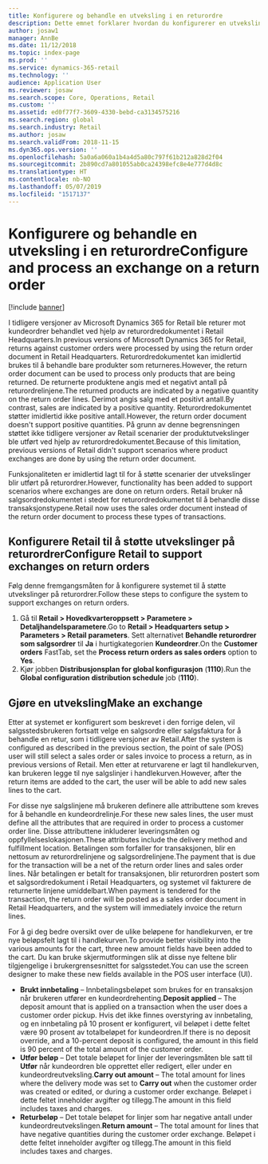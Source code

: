 ```yaml
---
title: Konfigurere og behandle en utveksling i en returordre
description: Dette emnet forklarer hvordan du konfigurerer en utveksling ved en retur i Microsoft Dynamics 365 for Retail.
author: josaw1
manager: AnnBe
ms.date: 11/12/2018
ms.topic: index-page
ms.prod: ''
ms.service: dynamics-365-retail
ms.technology: ''
audience: Application User
ms.reviewer: josaw
ms.search.scope: Core, Operations, Retail
ms.custom: ''
ms.assetid: ed0f77f7-3609-4330-bebd-ca3134575216
ms.search.region: global
ms.search.industry: Retail
ms.author: josaw
ms.search.validFrom: 2018-11-15
ms.dyn365.ops.version: ''
ms.openlocfilehash: 5a0a6a060a1b4a4d5a80c797f61b212a828d2f04
ms.sourcegitcommit: 2b890cd7a801055ab0ca24398efc8e4e777d4d8c
ms.translationtype: HT
ms.contentlocale: nb-NO
ms.lasthandoff: 05/07/2019
ms.locfileid: "1517137"
---
```

# <a name="configure-and-process-an-exchange-on-a-return-order"></a><span data-ttu-id="e6900-103">Konfigurere og behandle en utveksling i en returordre</span><span class="sxs-lookup"><span data-stu-id="e6900-103">Configure and process an exchange on a return order</span></span>

[!include [banner](includes/banner.md)]

<span data-ttu-id="e6900-104">I tidligere versjoner av Microsoft Dynamics 365 for Retail ble returer mot kundeordrer behandlet ved hjelp av returordredokumentet i Retail Headquarters.</span><span class="sxs-lookup"><span data-stu-id="e6900-104">In previous versions of Microsoft Dynamics 365 for Retail, returns against customer orders were processed by using the return order document in Retail Headquarters.</span></span> <span data-ttu-id="e6900-105">Returordredokumentet kan imidlertid brukes til å behandle bare produkter som returneres.</span><span class="sxs-lookup"><span data-stu-id="e6900-105">However, the return order document can be used to process only products that are being returned.</span></span> <span data-ttu-id="e6900-106">De returnerte produktene angis med et negativt antall på returordrelinjene.</span><span class="sxs-lookup"><span data-stu-id="e6900-106">The returned products are indicated by a negative quantity on the return order lines.</span></span> <span data-ttu-id="e6900-107">Derimot angis salg med et positivt antall.</span><span class="sxs-lookup"><span data-stu-id="e6900-107">By contrast, sales are indicated by a positive quantity.</span></span> <span data-ttu-id="e6900-108">Returordredokumentet støtter imidlertid ikke positive antall.</span><span class="sxs-lookup"><span data-stu-id="e6900-108">However, the return order document doesn't support positive quantities.</span></span> <span data-ttu-id="e6900-109">På grunn av denne begrensningen støttet ikke tidligere versjoner av Retail scenarier der produktutvekslinger ble utført ved hjelp av returordredokumentet.</span><span class="sxs-lookup"><span data-stu-id="e6900-109">Because of this limitation, previous versions of Retail didn't support scenarios where product exchanges are done by using the return order document.</span></span>

<span data-ttu-id="e6900-110">Funksjonaliteten er imidlertid lagt til for å støtte scenarier der utvekslinger blir utført på returordrer.</span><span class="sxs-lookup"><span data-stu-id="e6900-110">However, functionality has been added to support scenarios where exchanges are done on return orders.</span></span> <span data-ttu-id="e6900-111">Retail bruker nå salgsordredokumentet i stedet for returordredokumentet til å behandle disse transaksjonstypene.</span><span class="sxs-lookup"><span data-stu-id="e6900-111">Retail now uses the sales order document instead of the return order document to process these types of transactions.</span></span>

## <a name="configure-retail-to-support-exchanges-on-return-orders"></a><span data-ttu-id="e6900-112">Konfigurere Retail til å støtte utvekslinger på returordrer</span><span class="sxs-lookup"><span data-stu-id="e6900-112">Configure Retail to support exchanges on return orders</span></span>

<span data-ttu-id="e6900-113">Følg denne fremgangsmåten for å konfigurere systemet til å støtte utvekslinger på returordrer.</span><span class="sxs-lookup"><span data-stu-id="e6900-113">Follow these steps to configure the system to support exchanges on return orders.</span></span>

1. <span data-ttu-id="e6900-114">Gå til **Retail \> Hovedkvarteroppsett \> Parametere \> Detaljhandelsparametere**.</span><span class="sxs-lookup"><span data-stu-id="e6900-114">Go to **Retail \> Headquarters setup \> Parameters \> Retail parameters**.</span></span> <span data-ttu-id="e6900-115">Sett alternativet **Behandle returordrer som salgsordrer** til **Ja** i hurtigkategorien **Kundeordrer**.</span><span class="sxs-lookup"><span data-stu-id="e6900-115">On the **Customer orders** FastTab, set the **Process return orders as sales orders** option to **Yes**.</span></span>
2. <span data-ttu-id="e6900-116">Kjør jobben **Distribusjonsplan for global konfigurasjon** (**1110**).</span><span class="sxs-lookup"><span data-stu-id="e6900-116">Run the **Global configuration distribution schedule** job (**1110**).</span></span>

## <a name="make-an-exchange"></a><span data-ttu-id="e6900-117">Gjøre en utveksling</span><span class="sxs-lookup"><span data-stu-id="e6900-117">Make an exchange</span></span>

<span data-ttu-id="e6900-118">Etter at systemet er konfigurert som beskrevet i den forrige delen, vil salgsstedsbrukeren fortsatt velge en salgsordre eller salgsfaktura for å behandle en retur, som i tidligere versjoner av Retail.</span><span class="sxs-lookup"><span data-stu-id="e6900-118">After the system is configured as described in the previous section, the point of sale (POS) user will still select a sales order or sales invoice to process a return, as in previous versions of Retail.</span></span> <span data-ttu-id="e6900-119">Men etter at returvarene er lagt til handlekurven, kan brukeren legge til nye salgslinjer i handlekurven.</span><span class="sxs-lookup"><span data-stu-id="e6900-119">However, after the return items are added to the cart, the user will be able to add new sales lines to the cart.</span></span>

<span data-ttu-id="e6900-120">For disse nye salgslinjene må brukeren definere alle attributtene som kreves for å behandle en kundeordrelinje.</span><span class="sxs-lookup"><span data-stu-id="e6900-120">For these new sales lines, the user must define all the attributes that are required in order to process a customer order line.</span></span> <span data-ttu-id="e6900-121">Disse attributtene inkluderer leveringsmåten og oppfyllelseslokasjonen.</span><span class="sxs-lookup"><span data-stu-id="e6900-121">These attributes include the delivery method and fulfillment location.</span></span> <span data-ttu-id="e6900-122">Betalingen som forfaller for transaksjonen, blir en nettosum av returordrelinjene og salgsordrelinjene.</span><span class="sxs-lookup"><span data-stu-id="e6900-122">The payment that is due for the transaction will be a net of the return order lines and sales order lines.</span></span> <span data-ttu-id="e6900-123">Når betalingen er betalt for transaksjonen, blir returordren postert som et salgsordredokument i Retail Headquarters, og systemet vil fakturere de returnerte linjene umiddelbart.</span><span class="sxs-lookup"><span data-stu-id="e6900-123">When payment is tendered for the transaction, the return order will be posted as a sales order document in Retail Headquarters, and the system will immediately invoice the return lines.</span></span>

<span data-ttu-id="e6900-124">For å gi deg bedre oversikt over de ulike beløpene for handlekurven, er tre nye beløpsfelt lagt til i handlekurven.</span><span class="sxs-lookup"><span data-stu-id="e6900-124">To provide better visibility into the various amounts for the cart, three new amount fields have been added to the cart.</span></span> <span data-ttu-id="e6900-125">Du kan bruke skjermutformingen slik at disse nye feltene blir tilgjengelige i brukergrensesnittet for salgsstedet.</span><span class="sxs-lookup"><span data-stu-id="e6900-125">You can use the screen designer to make these new fields available in the POS user interface (UI).</span></span>

- <span data-ttu-id="e6900-126">**Brukt innbetaling** – Innbetalingsbeløpet som brukes for en transaksjon når brukeren utfører en kundeordrehenting.</span><span class="sxs-lookup"><span data-stu-id="e6900-126">**Deposit applied** – The deposit amount that is applied on a transaction when the user does a customer order pickup.</span></span> <span data-ttu-id="e6900-127">Hvis det ikke finnes overstyring av innbetaling, og en innbetaling på 10 prosent er konfigurert, vil beløpet i dette feltet være 90 prosent av totalbeløpet for kundeordren.</span><span class="sxs-lookup"><span data-stu-id="e6900-127">If there is no deposit override, and a 10-percent deposit is configured, the amount in this field is 90 percent of the total amount of the customer order.</span></span>
- <span data-ttu-id="e6900-128">**Utfør beløp** – Det totale beløpet for linjer der leveringsmåten ble satt til **Utfør** når kundeordren ble opprettet eller redigert, eller under en kundeordreutveksling.</span><span class="sxs-lookup"><span data-stu-id="e6900-128">**Carry out amount** – The total amount for lines where the delivery mode was set to **Carry out** when the customer order was created or edited, or during a customer order exchange.</span></span> <span data-ttu-id="e6900-129">Beløpet i dette feltet inneholder avgifter og tillegg.</span><span class="sxs-lookup"><span data-stu-id="e6900-129">The amount in this field includes taxes and charges.</span></span>
- <span data-ttu-id="e6900-130">**Returbeløp** – Det totale beløpet for linjer som har negative antall under kundeordreutvekslingen.</span><span class="sxs-lookup"><span data-stu-id="e6900-130">**Return amount** – The total amount for lines that have negative quantities during the customer order exchange.</span></span> <span data-ttu-id="e6900-131">Beløpet i dette feltet inneholder avgifter og tillegg.</span><span class="sxs-lookup"><span data-stu-id="e6900-131">The amount in this field includes taxes and charges.</span></span>
